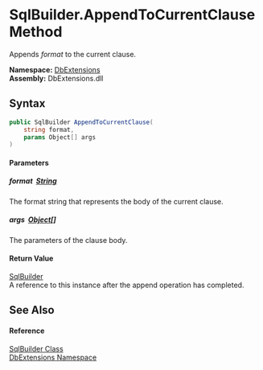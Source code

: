 SqlBuilder.AppendToCurrentClause Method
=======================================
Appends *format* to the current clause.
  
**Namespace:** [DbExtensions][1]  
**Assembly:** DbExtensions.dll

Syntax
------

```csharp
public SqlBuilder AppendToCurrentClause(
	string format,
	params Object[] args
)
```

#### Parameters

##### *format*  [String][2]
The format string that represents the body of the current clause.

##### *args*  [Object][3][]
The parameters of the clause body.

#### Return Value
[SqlBuilder][4]  
A reference to this instance after the append operation has completed.

See Also
--------

#### Reference
[SqlBuilder Class][4]  
[DbExtensions Namespace][1]  

[1]: ../README.md
[2]: https://learn.microsoft.com/dotnet/api/system.string
[3]: https://learn.microsoft.com/dotnet/api/system.object
[4]: README.md